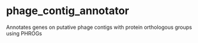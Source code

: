 # phage_contig_annotator
Annotates genes on putative phage contigs with protein orthologous groups using PHROGs
